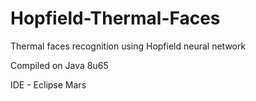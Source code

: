 # Hopfield-Thermal-Faces
Thermal faces recognition using Hopfield neural network

Compiled on Java 8u65

IDE - Eclipse Mars
